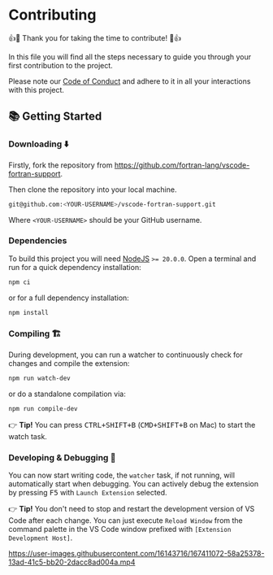 # Contributing

👍🎉 Thank you for taking the time to contribute! 🎉👍

In this file you will find all the steps necessary to guide you through your first contribution to the project.

Please note our [Code of Conduct](https://github.com/fortran-lang/.github/blob/main/CODE_OF_CONDUCT.md) and adhere to it in all your interactions with this project.

## 📚 Getting Started

### Downloading ⬇️

Firstly, fork the repository from <https://github.com/fortran-lang/vscode-fortran-support>.

Then clone the repository into your local machine.

```sh
git@github.com:<YOUR-USERNAME>/vscode-fortran-support.git
```

Where `<YOUR-USERNAME>` should be your GitHub username.

### Dependencies

To build this project you will need [NodeJS](https://nodejs.org/) `>= 20.0.0`.
Open a terminal and run for a quick dependency installation:

```sh
npm ci
```

or for a full dependency installation:

```sh
npm install
```

### Compiling 🏗️

During development, you can run a watcher to continuously check for changes and compile the extension:

```sh
npm run watch-dev
```

or do a standalone compilation via:

```sh
npm run compile-dev
```

👉 **Tip!** You can press <kbd>CTRL+SHIFT+B</kbd> (<kbd>CMD+SHIFT+B</kbd> on Mac) to start the watch task.

### Developing & Debugging 🐞️

You can now start writing code, the `watcher` task, if not running, will automatically start when debugging.
You can actively debug the extension by pressing <kbd>F5</kbd> with `Launch Extension` selected.

👉 **Tip!** You don't need to stop and restart the development version of VS Code after each change. You can just execute `Reload Window` from the command palette in the
VS Code window prefixed with `[Extension Development Host]`.

https://user-images.githubusercontent.com/16143716/167411072-58a25378-13ad-41c5-bb20-2dacc8ad004a.mp4
